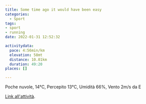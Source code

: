 ```yaml
---
title: Some time ago it would have been easy
categories: 
  - Sport
tags: 
- sport
- running
date: 2022-01-31 12:52:32

activitydata:
  pace: 4:56min/km
  elevation: 58mt
  distance: 10.01km
  duration: 49:20
places: []

---
```


Poche nuvole, 14°C, Percepito 13°C, Umidità 66%, Vento 2m/s da E

<!--more-->

[Link all'attività](https://strava.com/activities/6609565042).
